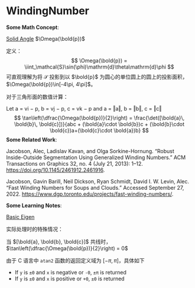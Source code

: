 # WindingNumber

**Some Math Concept**: 

[Solid Angle](https://mathworld.wolfram.com/SolidAngle.html) $\Omega(\bold{p})$

定义：
$$
\Omega(\bold{p}) = \iint_\mathcal{S}\sin(\phi)\mathrm{d}\theta\mathrm{d}\phi
$$
可直观理解为将 $\mathcal{S}$ 投影到以 $\bold{p}$ 为圆心的单位圆上的圆上的投影面积，$\Omega(\bold{p})\in[-4\pi, 4\pi]$。

对于三角形面的数值计算：

Let a = vi − p, b = vj − p, c = vk − p and a = ‖a‖, b = ‖b‖, c = ‖c‖
$$
\tan\left(\dfrac{\Omega(\bold{p})}{2}\right) = \frac{\det([\bold{a}\, \bold{b}\, \bold{c}])}{abc + (\bold{a}\cdot \bold{b})c + (\bold{b}\cdot \bold{c})a+(\bold{c}\cdot \bold{a})b}
$$
**Some Related Work**: 

Jacobson, Alec, Ladislav Kavan, and Olga Sorkine-Hornung. “Robust Inside-Outside Segmentation Using Generalized Winding Numbers.” ACM Transactions on Graphics 32, no. 4 (July 21, 2013): 1–12. https://doi.org/10.1145/2461912.2461916.


Jacobson, Gavin Barill, Neil Dickson, Ryan Schmidt, David I. W. Levin, Alec. “Fast Winding Numbers for Soups and Clouds.” Accessed September 27, 2022. https://www.dgp.toronto.edu/projects/fast-winding-numbers/.

**Some Learning Notes**:

[Basic Eigen](Eigen%20Notes%20-%20Matrix%20Vector.md)

实际处理时的特殊情况：

当 $[\bold{a}, \bold{b}, \bold{c}]$ 共线时，$\tan\left(\dfrac{\Omega(\bold{p})}{2}\right) = 0$

由于 C 语言中 `atan2` 函数的返回定义域为 $[-\pi, \pi]$，具体如下

- If `y` is `±0` and `x` is negative or `-0`, `±π` is returned
- If `y` is `±0` and `x` is positive or `+0`, `±0` is returned



